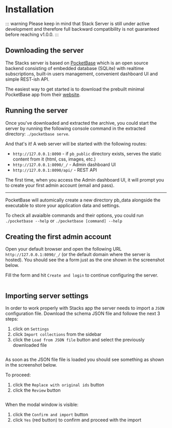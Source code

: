 # Installation

::: warning
Please keep in mind that Stack Server is still under active development and therefore full backward compatibility is not guaranteed before reaching v1.0.0.
:::

## Downloading the server

The Stacks server is based on [PocketBase](https://pocketbase.io) which is an open source backend consisting of embedded database (SQLite) with realtime subscriptions, built-in users management, convenient dashboard UI and simple REST-ish API.

The easiest way to get started is to download the prebuilt minimal PocketBase app from their [website](https://pocketbase.io/docs/).

## Running the server

Once you've downloaded and extracted the archive, you could start the server by running the following console command in the extracted directory: `./pocketbase serve`.

And that's it! A web server will be started with the following routes:

- `http://127.0.0.1:8090` - if `pb_public` directory exists, serves the static content from it (html, css, images, etc.)
- `http://127.0.0.1:8090/_/` - Admin dashboard UI
- `http://127.0.0.1:8090/api/` - REST API

The first time, when you access the Admin dashboard UI, it will prompt you to create your first admin account (email and pass).

---

PocketBase will automically create a new directory pb_data alongside the executable to store your application data and settings.

To check all avaialble commands and their options, you could run `./pocketbase --help` or `./pocketbase [command] --help`

## Creating the first admin account
Open your default browser and open the following URL `http://127.0.0.1:8090/_/` (or the default domain where the server is hosted). You should see the a form just as the one shown in the screenshot below.

Fill the form and hit `Create and login` to continue configuring the server.

<img :src="$withBase('/assets/img/server/admin-creation.png')">



## Importing server settings

In order to work properly with Stacks app the server needs to import a `JSON` configuration file. Download the schema JSON file and followe the next 3 steps:

1. click on `Settings`
2. click `Import collections` from the sidebar
3. click the `Load from JSON file` button and select the previously downloaded file

<img :src="$withBase('/assets/img/server/import-settings.png')">

As soon as the JSON file file is loaded you should see something as shown in the screenshot below.

To proceed:

1. click the `Replace with original ids` button
2. click the `Review` button

<img :src="$withBase('/assets/img/server/confirming-import.png')">

When the modal window is visible:

1. click the `Confirm and import` button
2. click `Yes` (red button) to confirm and proceed with the import

<img :src="$withBase('/assets/img/server/confirm-and-import.png')">